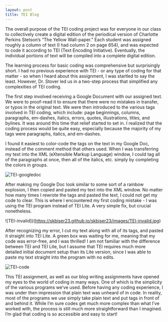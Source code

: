 ```yaml
---
layout: post
title: TEI Blog
---
```


The overall purpose of the TEI coding project was for everyone in our class to collectively create a digital edition of the periodical version of Charlotte Perkins Stetson’s “The Yellow Wall-paper.”  Each student was assigned roughly a column of text (I had column 2 on page 654), and was expected to code it according to TEI (Text Encoding Initiative).  Eventually, the individual portions of text will be compiled into a complete digital edition.

The learning process for basic coding was comprehensive but surprisingly short.  I had no previous experience with TEI - or any type of coding for that matter - so when I heard about this assignment, I was startled to say the least.  However, Dr. Stover led us in a two-step process that simplified any complexities of TEI coding.

The first step involved receiving a Google Document with our assigned text.  We were to proof-read it to ensure that there were no mistakes in transfer, or typos in the original text.  We were then introduced to the various tags involved in TEI coding, which include: page beginnings, columns, paragraphs, em-dashes, italics, errors, quotes, illustrations, titles, and bylines.  It was around this time that relief started to set in.  I realized that the coding process would be quite easy, especially because the majority of my tags were paragraphs, italics, and em-dashes.

I found it easiest to color-code the tags on the text in my Google Doc, instead of the comment method that others used.  When I was transferring my text into the XML  (eXtensible Markup Language) window, I could tag all of the paragraphs at once, then all of the italics, etc. simply by completing the colors in groups.

![TEI-googledoc](https://skbiser23.github.io/skbiser23/images/TEI-googledoc.jpg)

After making my Google Doc look similar to some sort of a rainbow explosion, I then copied and pasted my text into the XML window.  No matter how many times I rewrote the tags and pasted the text, I could not get my code to clear.  This is where I encountered my first coding mistake - I was using the TEI program instead of TEI Lite.  A very simple fix, but crucial nonetheless.

![TEI-invalid]((https://skbiser23.github.io/skbiser23/images/TEI-invalid.jpg)

After recognizing my error, I cut my text along with all of its tags, and pasted it straight into TEI Lite.  A green box was waiting for me, meaning that my code was error-free, and I was thrilled!  I am not familiar with the difference between TEI and TEI Lite, but I assume that TEI requires much more detailed initial document setup than its Lite version, since I was able to paste my text straight into the program with no edits.

![TEI-code](https://skbiser23.github.io/skbiser23/images/TEI-code.jpg)

This TEI assignment, as well as our blog writing assignments have opened my eyes to the world of coding in many ways.  One of which is the simplicity of the various programs we’ve used.  Before having any coding experience, I was under then impression that plain text was unheard of in code.  In reality, most of the programs we use simply take plain text and put tags in front of and behind it.  While I’m sure codes get much more complex than what I’ve worked with, the process is still much more straightforward than I imagined.  I’m glad that coding is so accessible and easy to start!
